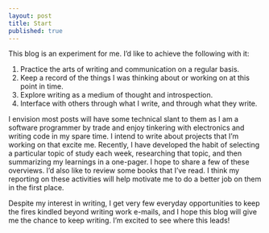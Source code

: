 ```yaml
---
layout: post
title: Start
published: true
---
```


This blog is an experiment for me.
I’d like to achieve the following with it:

1. Practice the arts of writing and communication on a regular basis.
2. Keep a record of the things I was thinking about or working on at this point in time.
3. Explore writing as a medium of thought and introspection.
4. Interface with others through what I write, and through what they write.

I envision most posts will have some technical slant to them as I am a software programmer by trade and enjoy tinkering with electronics and writing code in my spare time. I intend to write about projects that I’m working on that excite me. Recently, I have developed the habit of selecting a particular topic of study each week, researching that topic, and then summarizing my learnings in a one-pager. I hope to share a few of these overviews. I’d also like to review some books that I’ve read. I think my reporting on these activities will help motivate me to do a better job on them in the first place.

Despite my interest in writing, I get very few everyday opportunities to keep the fires kindled beyond writing work e-mails, and I hope this blog will give me the chance to keep writing. I’m excited to see where this leads!